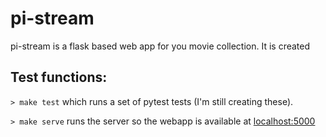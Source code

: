 # pi-stream

pi-stream is a flask based web app for you movie collection. It is created 

## Test functions:

`> make test` which runs a set of pytest tests (I'm still creating these).

`> make serve` runs the server so the webapp is available at [localhost:5000](http://localhost:5000)



